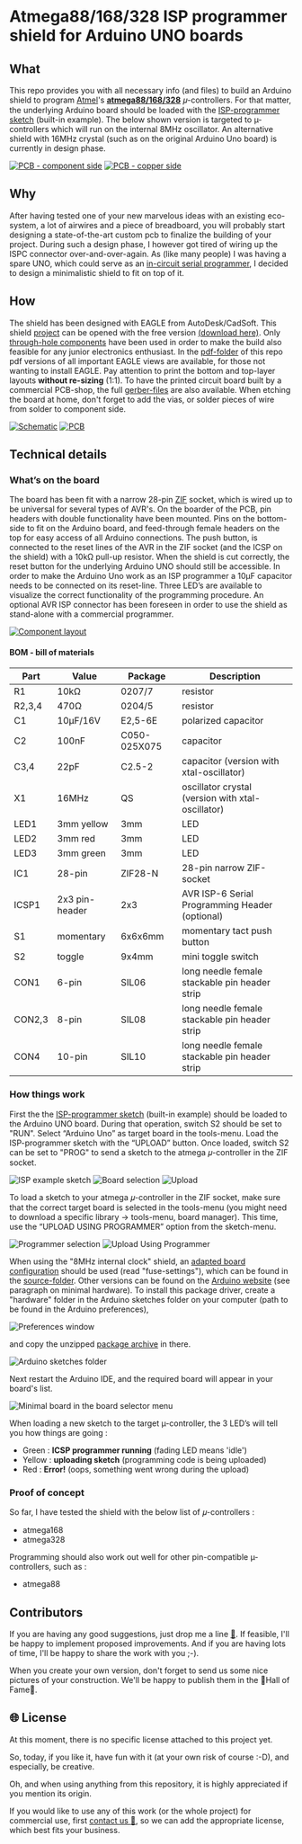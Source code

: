 # Atmega88/168/328 ISP programmer shield for Arduino UNO boards

## What

This repo provides you with all necessary info (and files) to build an Arduino shield to program [Atmel](http://www.atmel.com)'s **[atmega88/168/328](http://www.microchip.com/design-centers/8-bit/microchip-avr-mcus)** 𝜇-controllers. For that matter, the underlying Arduino board should be loaded with the [ISP-programmer sketch](source/ArduinoISP.ino) (built-in example). The below shown version is targeted to µ-controllers which will run on the internal 8MHz oscillator. An alternative shield with 16MHz crystal (such as on the original Arduino Uno board) is currently in design phase.

[![PCB - component side](images/component_side-frontal_view-s.png)](images/component_side-frontal_view.png) [![PCB - copper side](images/copper_side-frontal_view-s.png)](images/copper_side-frontal_view.png)

## Why

After having tested one of your new marvelous ideas with an existing eco-system, a lot of airwires and a piece of breadboard, you will probably start designing a state-of-the-art custom pcb to finalize the building of your project. During such a design phase, I however got tired of wiring up the ISPC connector over-and-over-again. As (like many people) I was having a spare UNO, which could serve as an [in-circuit serial programmer](https://en.wikipedia.org/wiki/In-system_programming), I decided to design a minimalistic shield to fit on top of it.  

## How

The shield has been designed with EAGLE from AutoDesk/CadSoft. This shield [project](eagle-files/) can be opened with the free version [(download here)](http://www.autodesk.com/products/eagle/free-download). Only [through-hole components](BOM.md) have been used in order to make the build also feasible for any junior electronics enthusiast. In the [pdf-folder](pdf-files/) of this repo pdf versions of all important EAGLE views are available, for those not wanting to install EAGLE. Pay attention to print the bottom and top-layer layouts **without re-sizing** (1:1). To have the printed circuit board built by a commercial PCB-shop, the full  [gerber-files](gerber-files/) are also available. When etching the board at home, don't forget to add the vias, or solder pieces of wire from solder to component side.

[![Schematic](images/schematic-s.png)](images/schematic.png) [![PCB](images/pcb-s.png)](images/pcb.png)

## Technical details

### What’s on the board

The board has been fit with a narrow 28-pin [ZIF](https://en.wikipedia.org/wiki/Zero_insertion_force) socket, which is wired up to be universal for several types of AVR's. On the boarder of the PCB, pin headers with double functionality have been mounted. Pins on the bottom-side to fit on the Arduino board, and feed-through female headers on the top for easy access of all Arduino connections.
The push button, is connected to the reset lines of the AVR in the ZIF socket (and the ICSP on the shield) with a 10kΩ pull-up resistor. When the shield is cut correctly, the reset button for the underlying Arduino UNO should still be accessible. In order to make the Arduino Uno work as an ISP programmer a 10µF capacitor needs to be connected on its reset-line.
Three LED’s are available to visualize the correct functionality of the programming procedure.
An optional AVR ISP connector has been foreseen in order to use the shield as stand-alone with a commercial programmer.

[![Component layout](images/component_layout-s.png)](images/component_layout.png)

#### BOM - bill of materials

Part   | Value          | Package      | Description  
------ | -------------- | ------------ | -----------                            
R1     | 10kΩ           | 0207/7       | resistor                                            
R2,3,4 | 470Ω           | 0204/5       | resistor                                            
C1     | 10µF/16V       | E2,5-6E      | polarized capacitor                                 
C2     | 100nF          | C050-025X075 | capacitor                                           
C3,4   | 22pF           | C2.5-2       | capacitor (version with xtal-oscillator)                                          
X1     | 16MHz          | QS           | oscillator crystal (version with xtal-oscillator)
LED1   | 3mm yellow     | 3mm          | LED                              
LED2   | 3mm red        | 3mm          | LED                              
LED3   | 3mm green      | 3mm          | LED
IC1    | 28-pin         | ZIF28-N      | 28-pin narrow ZIF-socket
ICSP1  | 2x3 pin-header | 2x3          | AVR ISP-6 Serial Programming Header (optional)
S1     | momentary      | 6x6x6mm      | momentary tact push button
S2     | toggle         | 9x4mm        | mini toggle switch
CON1   | 6-pin          | SIL06        | long needle female stackable pin header strip
CON2,3 | 8-pin          | SIL08        | long needle female stackable pin header strip
CON4   | 10-pin         | SIL10        | long needle female stackable pin header strip

### How things work

First the the [ISP-programmer sketch](sketches/ArduinoISP.ino) (built-in example) should be loaded to the Arduino UNO board. During that operation, switch S2 should be set to "RUN". Select “Arduino Uno” as target board in the tools-menu. Load the ISP-programmer sketch with the “UPLOAD” button. Once loaded, switch S2 can be set to "PROG" to send a sketch to the atmega 𝜇-controller in the ZIF socket.

![ISP example sketch](images/menu_File-Examples.png) ![Board selection](images/menu_Tools-Board.png) ![Upload](images/menu_Sketch-Upload.png)

To load a sketch to your atmega 𝜇-controller in the ZIF socket, make sure that the correct target board is selected in the tools-menu (you might need to download a specific library -> tools-menu, board manager). This time, use the “UPLOAD USING PROGRAMMER” option from the sketch-menu.

![Programmer selection](images/menu_Tools-Programmer.png) ![Upload Using Programmer](images/menu_Sketch-Upload_Using_Programmer.png)

When using the "8MHz internal clock" shield, an [adapted board configuration](source/minimal-boards.zip) should be used (read "fuse-settings"), which can be found in the [source-folder](source/). Other versions can be found on the [Arduino website](https://www.arduino.cc/en/Tutorial/ArduinoToBreadboard) (see paragraph on minimal hardware). To install this package driver, create a "hardware" folder in the Arduino sketches folder on your computer (path to be found in the Arduino preferences),

![Preferences window](images/menu_Arduino-Preferences.png)

and copy the unzipped [package archive](source/minimal-boards.zip) in there.

![Arduino sketches folder](images/finder_Arduino-SketchesFolder-Hardware.png)

Next restart the Arduino IDE, and the required board will appear in your board's list.

![Minimal board in the board selector menu](images/menu_Tools-Board-detail.png)

When loading a new sketch to the target µ-controller, the 3 LED’s will tell you how things are going :
 - Green  : **ICSP programmer running** (fading LED means 'idle')
 - Yellow : **uploading sketch** (programming code is being uploaded)
 - Red    : **Error!** (oops, something went wrong during the upload)

### Proof of concept

So far, I have tested the shield with the below list of 𝜇-controllers :
- atmega168
- atmega328

 Programming should also work out well for other pin-compatible µ-controllers, such as :
 - atmega88

 ## Contributors

 If you are having any good suggestions, just drop me a line [:email:](http://nostradomus.ddns.net/contactform.html).
 If feasible, I'll be happy to implement proposed improvements.
 And if you are having lots of time, I'll be happy to share the work with you ;-).

 When you create your own version, don't forget to send us some nice pictures of your construction. We'll be happy to publish them in the :confetti_ball:Hall of Fame:confetti_ball:.

 ## :globe_with_meridians: License

 At this moment, there is no specific license attached to this project yet.

 So, today, if you like it, have fun with it (at your own risk of course :-D), and especially, be creative.

 Oh, and when using anything from this repository, it is highly appreciated if you mention its origin.

 If you would like to use any of this work (or the whole project) for commercial use, first [contact us :email:](http://nostradomus.ddns.net/contactform.html), so we can add the appropriate license, which best fits your business.
